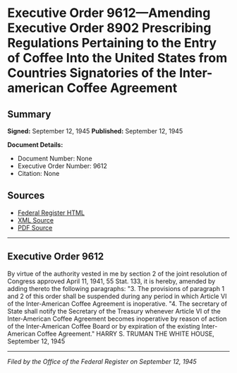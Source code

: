 # Executive Order 9612—Amending Executive Order 8902 Prescribing Regulations Pertaining to the Entry of Coffee Into the United States from Countries Signatories of the Inter-american Coffee Agreement

## Summary

**Signed:** September 12, 1945
**Published:** September 12, 1945

**Document Details:**
- Document Number: None
- Executive Order Number: 9612
- Citation: None

## Sources
- [Federal Register HTML](https://www.presidency.ucsb.edu/documents/executive-order-9612-amending-executive-order-8902-prescribing-regulations-pertaining-the)
- [XML Source](None)
- [PDF Source](None)

---

## Executive Order 9612

By virtue of the authority vested in me by section 2 of the joint resolution of Congress approved April 11, 1941, 55 Stat. 133, it is hereby, amended by adding thereto the following paragraphs:
"3. The provisions of paragraph 1 and 2 of this order shall be suspended during any period in which Article VI of the Inter-American Coffee Agreement is inoperative.
"4. The secretary of State shall notify the Secretary of the Treasury whenever Article VI of the Inter-American Coffee Agreement becomes inoperative by reason of action of the Inter-American Coffee Board or by expiration of the existing Inter-American Coffee Agreement."
HARRY S. TRUMAN
THE WHITE HOUSE,
September 12, 1945

---

*Filed by the Office of the Federal Register on September 12, 1945*
